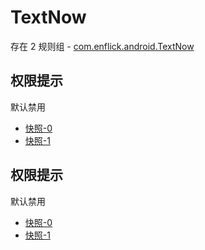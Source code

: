 # TextNow

存在 2 规则组 - [com.enflick.android.TextNow](/src/apps/com.enflick.android.TextNow.ts)

## 权限提示

默认禁用

- [快照-0](https://i.gkd.li/import/13630460)
- [快照-1](https://i.gkd.li/import/13630463)

## 权限提示

默认禁用

- [快照-0](https://i.gkd.li/import/13657279)
- [快照-1](https://i.gkd.li/import/13657280)
